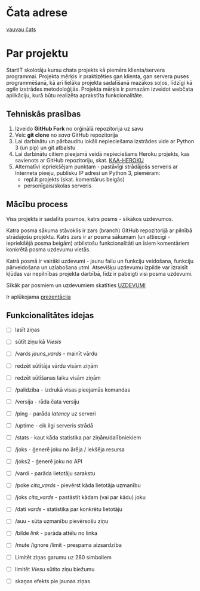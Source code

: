 # Čata adrese

[vauvau čats](http://vauvau.herokuapp.com/)

# Par projektu

StartIT skolotāju kursu chata projekts kā piemērs klienta/servera programmai.
Projekta mērķis ir praktizēties gan klienta, gan servera puses programmēšanā, kā arī lielāka projekta sadalīšanā mazākos soļos, līdzīgi kā *agile* izstrādes metodoloģijās.
Projekta mērķis ir pamazām izveidot webčata aplikāciju, kurā būtu realizēta aprakstīta funkcionalitāte.

## Tehniskās prasības

1. Izveido **GitHub Fork** no orģinālā repozitorija uz savu
1. Veic **git clone** no *sava* GitHub repozitorija
1. Lai darbinātu un pārbauditu lokāli nepieciešama izstrādes vide ar Python 3 (un pip) un git atbalstu
1. Lai darbinātu citiem pieejamā veidā nepieciešams Heroku projekts, kas savienots ar GitHub repozitoriju, skat. [KAA-HEROKU](KAA-HEROKU.md)
1. Alternatīvi iepriekšējam punktam - pastāvīgi strādājošs serveris ar Interneta pieeju, publisku IP adresi un Python 3, piemēram:
   - repl.it projekts (skat. komentārus beigās)
   - personīgais/skolas serveris

## Mācību process

Viss projekts ir sadalīts posmos, katrs posms - sīkākos uzdevumos.

Katra posma sākuma stāvoklis ir zars (branch) GitHub repozitorijā ar pilnībā strādājošu projektu. Katrs zars ir ar posma sākumam (un attiecīgi - iepriekšējā posma beigām) atbilstošu funkcionalitāti un īsiem komentāriem konkrētā posma uzdevumu vietās.

Katrā posmā ir vairāki uzdevumi - jaunu failu un funkciju veidošana, funkciju pārveidošana un uzlabošana utml. Atsevišķu uzdevumu izpilde var izraisīt kļūdas vai nepilnības projekta darbībā, līdz ir pabeigti visi posma uzdevumi.

Sīkāk par posmiem un uzdevumiem skatīties [UZDEVUMI](UZDEVUMI.md)

Ir aplūkojama [prezentācija](https://gitpitch.com/startitfonds/startit-chats)

## Funkcionalitātes idejas

- [ ] lasīt ziņas
- [ ] sūtīt ziņu kā *Viesis*
- [ ] /vards *jauns_vards* - mainīt vārdu
- [ ] redzēt sūtītāja vārdu visām ziņām
- [ ] redzēt sūtīšanas laiku visām ziņām
- [ ] /palidziba - izdrukā visas pieejamās komandas
- [ ] /versija - rāda čata versiju
- [ ] /ping - parāda *latency* uz serveri
- [ ] /uptime - cik ilgi serveris strādā
- [ ] /stats - kaut kāda statistika par ziņām/dalībniekiem
- [ ] /joks - ģenerē joku no ārēja / iekšēja resursa
- [ ] /joks2 - ģenerē joku no API
- [ ] /vardi - parāda lietotāju sarakstu
- [ ] /poke *cita_vards* - pievērst kāda lietotāja uzmanību
- [ ] /joks *cita_vards* - pastāstīt kādam (vai par kādu) joku
- [ ] /dati *vards* - statistika par konkrētu lietotāju
- [ ] /auu - sūta uzmanību pievērsošu ziņu
- [ ] /bilde *link* - parāda attēlu no linka
- [ ] /mute /ignore /limit - prespama aizsardzība
- [ ] Limitēt ziņas garumu uz 280 simboliem
- [ ] limitēt *Viesu* sūtito ziņu biežumu
- [ ] skaņas efekts pie jaunas ziņas

